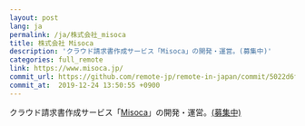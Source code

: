 ```yaml
---
layout: post
lang: ja
permalink: /ja/株式会社_misoca
title: 株式会社 Misoca
description: 'クラウド請求書作成サービス「Misoca」の開発・運営。(募集中)'
categories: full_remote
link: https://www.misoca.jp/
commit_url: https://github.com/remote-jp/remote-in-japan/commit/5022d6fe3589b39639e1cc82e68c8c53cea38c0b
commit_at:  2019-12-24 13:50:55 +0900
---
```


<p>クラウド請求書作成サービス「<a href="https://www.misoca.jp/">Misoca</a>」の開発・運営。<a href="https://recruit.misoca.jp/">(募集中)</a></p>
